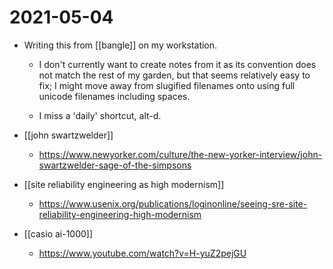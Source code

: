 # 2021-05-04

- Writing this from [[bangle]] on my workstation.

  - I don't currently want to create notes from it as its convention does not match the rest of my garden, but that seems relatively easy to fix; I might move away from slugified filenames onto using full unicode filenames including spaces.

  - I miss a 'daily' shortcut, alt-d.

- [[john swartzwelder]]

  - <https://www.newyorker.com/culture/the-new-yorker-interview/john-swartzwelder-sage-of-the-simpsons>

- [[site reliability engineering as high modernism]]

  - <https://www.usenix.org/publications/loginonline/seeing-sre-site-reliability-engineering-high-modernism>

- \[\[casio ai-1000\]\]

  - <https://www.youtube.com/watch?v=H-yuZ2pejGU>